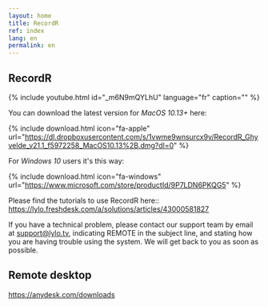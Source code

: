 ```yaml
---
layout: home
title: RecordR
ref: index
lang: en
permalink: en
---
```


## RecordR

{% include youtube.html
    id="_m6N9mQYLhU"
    language="fr"
    caption="" %}

You can download the latest version for *MacOS 10.13+* here:

{% include download.html
    icon="fa-apple"
    url="https://dl.dropboxusercontent.com/s/1vwme9wnsurcx9v/RecordR_Ghyvelde_v21.1_f5972258_MacOS10.13%2B.dmg?dl=0"
%}

For *Windows 10* users it's this way:

{% include download.html
    icon="fa-windows"
    url="https://www.microsoft.com/store/productId/9P7LDN6PKQG5"
%}

Please find the tutorials to use RecordR here:: <https://lylo.freshdesk.com/a/solutions/articles/43000581827>

If you have a technical problem, please contact our support team by email at [support@lylo.tv](mailto:support@lylo.tv?subject=REMOTE), indicating REMOTE in the subject line, and stating how you are having trouble using the system. We will get back to you as soon as possible.

## Remote desktop

<https://anydesk.com/downloads>

<!--
## Change log:

### RecordR 20.6

- Better audio file naming
- Restore zoom in/out with key *I* and *O*

### RecordR 20.5

- Option to listen the original version during recording
- New *Talk* button to talk to the artistic director if one is affected to the recording task
- Progress indicator for the current character
- New script view with current character sentences highlighted in:
  - Orange if the sentence is not recorded yet
  - Green if the sentence is recorded
- New *Next* button to switch to next character sentence
- New *Help > Contact support...* menu item
- New shortcut:
  - *Space* for playing with original soundtrack
  - *R* for recording (instead of *Ctrl+R*)
  - *P* for playing the recorded sentence
  - *B / Left* to switch to previous character sentence
  - *N / Right* to switch to next character sentence
  - *Up* to switch to previous sentence in the script
  - *Down* to switch to next sentence in the script
  - *K* to switch to previous take
  - *J* to switch to next take
- Possibility to change the *RecordR* window size / full screen mode
- Various minor improvement and bug fix

## Joker

You can download the latest version for *MacOS 10.10+* here:

{% include download.html
    icon="fa-apple"
    os="macos"
    tool="joker"
%}

For *Windows* users it's this way:

{% include download.html
    icon="fa-windows"
    os="windows"
    tool="joker"
%}

-->
